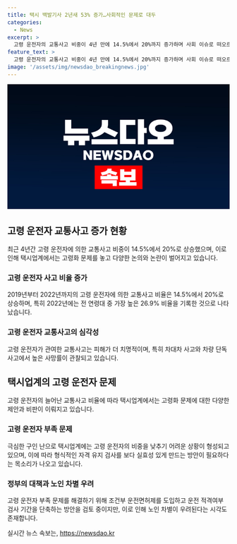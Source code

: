 ```yaml
---
title: 택시 백발기사 2년새 53% 증가…사회적인 문제로 대두
categories:
  - News
excerpt: >
  고령 운전자의 교통사고 비중이 4년 만에 14.5%에서 20%까지 증가하며 사회 이슈로 떠오르고 있다. 택시 및 버스 운전자 중 65세 이상의 비율이 높아져 현안이 우려되고 있는데, 이는 구인난과 연계돼 택시업계에선 고령화가 불가피한 현실로 받아들여지고 있다. 그러나 이에 대한 노인 차별 우려도 제기되고 있어 정책적인 고민이 필요하다. 한편 고령 운전자가 사고를 낼 경우 피해도가 더 커지는 심각한 문제로 조명되고 있다. 이에 대한 전문가들의 분석과 논의가 이뤄지고 있다.
feature_text: >
  고령 운전자의 교통사고 비중이 4년 만에 14.5%에서 20%까지 증가하며 사회 이슈로 떠오르고 있다. 택시 및 버스 운전자 중 65세 이상의 비율이 높아져 현안이 우려되고 있는데, 이는 구인난과 연계돼 택시업계에선 고령화가 불가피한 현실로 받아들여지고 있다. 그러나 이에 대한 노인 차별 우려도 제기되고 있어 정책적인 고민이 필요하다. 한편 고령 운전자가 사고를 낼 경우 피해도가 더 커지는 심각한 문제로 조명되고 있다. 이에 대한 전문가들의 분석과 논의가 이뤄지고 있다.
image: '/assets/img/newsdao_breakingnews.jpg'
---
```


<p><img src="/assets/img/newsdao_breakingnews.jpg" alt="ontimetimes 속보" /></p>

<h2 data-ke-size="size26">고령 운전자 교통사고 증가 현황</h2>

<p data-ke-size="size16">최근 4년간 고령 운전자에 의한 교통사고 비중이 14.5%에서 20%로 상승했으며, 이로 인해 택시업계에서는 고령화 문제를 놓고 다양한 논의와 논란이 벌어지고 있습니다.</p>

<h3><b>고령 운전자 사고 비율 증가</b></h3>

<p data-ke-size="size16">2019년부터 2022년까지의 고령 운전자에 의한 교통사고 비율은 14.5%에서 20%로 상승하며, 특히 2022년에는 전 연령대 중 가장 높은 26.9% 비율을 기록한 것으로 나타났습니다.</p>

<h3><b>고령 운전자 교통사고의 심각성</b></h3>

<p data-ke-size="size16">고령 운전자가 관여한 교통사고는 피해가 더 치명적이며, 특히 차대차 사고와 차량 단독 사고에서 높은 사망률이 관찰되고 있습니다.</p>

<h2 data-ke-size="size26">택시업계의 고령 운전자 문제</h2>

<p data-ke-size="size16">고령 운전자의 늘어난 교통사고 비율에 따라 택시업계에서는 고령화 문제에 대한 다양한 제안과 비판이 이뤄지고 있습니다.</p>

<h3><b>고령 운전자 부족 문제</b></h3>

<p data-ke-size="size16">극심한 구인 난으로 택시업계에는 고령 운전자의 비중을 낮추기 어려운 상황이 형성되고 있으며, 이에 따라 형식적인 자격 유지 검사를 보다 실효성 있게 만드는 방안이 필요하다는 목소리가 나오고 있습니다.</p>

<h3><b>정부의 대책과 노인 차별 우려</b></h3>

<p data-ke-size="size16">고령 운전자 부족 문제를 해결하기 위해 조건부 운전면허제를 도입하고 운전 적격여부 검사 기간을 단축하는 방안을 검토 중이지만, 이로 인해 노인 차별이 우려된다는 시각도 존재합니다.</p>
실시간 뉴스 속보는, <a href="https://newsdao.kr" rel="dofollow">https://newsdao.kr</a>



